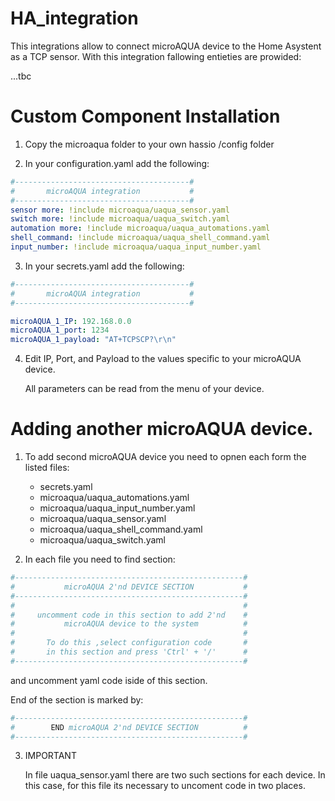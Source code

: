 # HA_integration
This integrations allow to connect microAQUA device to the Home Asystent as a TCP sensor. 
With this integration fallowing entieties are prowided: 

...tbc

# Custom Component Installation
  1. Copy the microaqua folder to your own hassio /config folder
  
  3. In your configuration.yaml add the following:
   ```yaml
   #---------------------------------------#
   #       microAQUA integration           #
   #---------------------------------------#
   sensor more: !include microaqua/uaqua_sensor.yaml
   switch more: !include microaqua/uaqua_switch.yaml
   automation more: !include microaqua/uaqua_automations.yaml
   shell_command: !include microaqua/uaqua_shell_command.yaml
   input_number: !include microaqua/uaqua_input_number.yaml
   ```
  3. In your secrets.yaml add the following:
  ```yaml
  #---------------------------------------#
  #       microAQUA integration           #
  #---------------------------------------#

  microAQUA_1_IP: 192.168.0.0
  microAQUA_1_port: 1234
  microAQUA_1_payload: "AT+TCPSCP?\r\n"
  ```
  4. Edit IP, Port, and Payload to the values specific to your microAQUA device.
      
      All parameters can be read from the menu of your device.
      
      
 # Adding another microAQUA device.   
 
 1. To add second microAQUA device you need to opnen each form the listed files: 
    - secrets.yaml
    - microaqua/uaqua_automations.yaml
    - microaqua/uaqua_input_number.yaml
    - microaqua/uaqua_sensor.yaml
    - microaqua/uaqua_shell_command.yaml
    - microaqua/uaqua_switch.yaml
    
 2. In each file you need to find section: 
 ```yaml
#---------------------------------------------------#
#           microAQUA 2'nd DEVICE SECTION           #
#---------------------------------------------------#
#                                                   #
#     uncomment code in this section to add 2'nd    #
#           microAQUA device to the system          #
#                                                   #
#       To do this ,select configuration code       #
#       in this section and press 'Ctrl' + '/'      #
#---------------------------------------------------#
  ```
  and uncomment yaml code iside of this section.
 
  End of the section is marked by:
 ```yaml
#---------------------------------------------------#
#        END microAQUA 2'nd DEVICE SECTION          #
#---------------------------------------------------#
  ```
3. IMPORTANT

   In file uaqua_sensor.yaml there are two such sections for each device. 
   In this case, for this file its necessary to uncoment code in two places.
 
  
    
    
